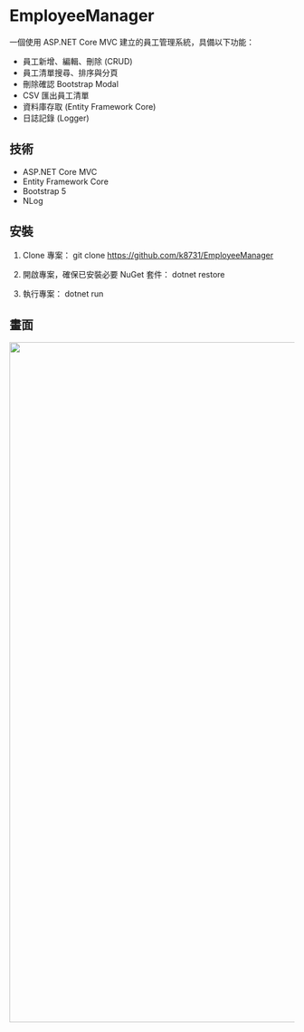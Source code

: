 # EmployeeManager

一個使用 ASP.NET Core MVC 建立的員工管理系統，具備以下功能：
- 員工新增、編輯、刪除 (CRUD)
- 員工清單搜尋、排序與分頁
- 刪除確認 Bootstrap Modal
- CSV 匯出員工清單
- 資料庫存取 (Entity Framework Core)
- 日誌記錄 (Logger)

## 技術
- ASP.NET Core MVC
- Entity Framework Core
- Bootstrap 5
- NLog

## 安裝
1. Clone 專案：
git clone https://github.com/k8731/EmployeeManager

2. 開啟專案，確保已安裝必要 NuGet 套件：
dotnet restore

3. 執行專案：
dotnet run

## 畫面
<img src="EmployeeManager/image.PNG" width="1200">